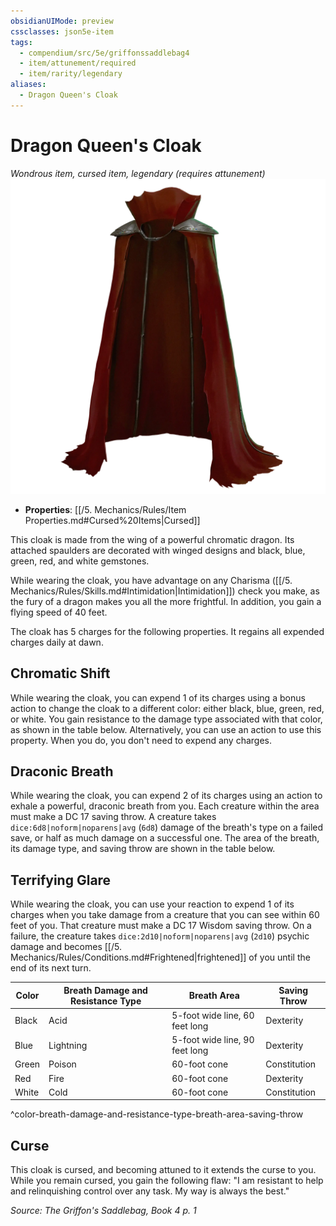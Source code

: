 ```yaml
---
obsidianUIMode: preview
cssclasses: json5e-item
tags:
  - compendium/src/5e/griffonssaddlebag4
  - item/attunement/required
  - item/rarity/legendary
aliases:
  - Dragon Queen's Cloak
---
```

# Dragon Queen's Cloak
*Wondrous item, cursed item, legendary (requires attunement)*  
![](https://raw.githubusercontent.com/TheGiddyLimit/homebrew-img/main/img/GriffonsSaddlebag4/Items/Dragon-Queens-Cloak.webp#right)  

- **Properties**: [[/5. Mechanics/Rules/Item Properties.md#Cursed%20Items\|Cursed]]

This cloak is made from the wing of a powerful chromatic dragon. Its attached spaulders are decorated with winged designs and black, blue, green, red, and white gemstones.

While wearing the cloak, you have advantage on any Charisma ([[/5. Mechanics/Rules/Skills.md#Intimidation\|Intimidation]]) check you make, as the fury of a dragon makes you all the more frightful. In addition, you gain a flying speed of 40 feet.

The cloak has 5 charges for the following properties. It regains all expended charges daily at dawn.

## Chromatic Shift

While wearing the cloak, you can expend 1 of its charges using a bonus action to change the cloak to a different color: either black, blue, green, red, or white. You gain resistance to the damage type associated with that color, as shown in the table below. Alternatively, you can use an action to use this property. When you do, you don't need to expend any charges.

## Draconic Breath

While wearing the cloak, you can expend 2 of its charges using an action to exhale a powerful, draconic breath from you. Each creature within the area must make a DC 17 saving throw. A creature takes `dice:6d8|noform|noparens|avg` (`6d8`) damage of the breath's type on a failed save, or half as much damage on a successful one. The area of the breath, its damage type, and saving throw are shown in the table below.

## Terrifying Glare

While wearing the cloak, you can use your reaction to expend 1 of its charges when you take damage from a creature that you can see within 60 feet of you. That creature must make a DC 17 Wisdom saving throw. On a failure, the creature takes `dice:2d10|noform|noparens|avg` (`2d10`) psychic damage and becomes [[/5. Mechanics/Rules/Conditions.md#Frightened\|frightened]] of you until the end of its next turn.

| Color | Breath Damage and Resistance Type | Breath Area | Saving Throw |
|-------|-----------------------------------|-------------|--------------|
| Black | Acid | 5-foot wide line, 60 feet long | Dexterity |
| Blue | Lightning | 5-foot wide line, 90 feet long | Dexterity |
| Green | Poison | 60-foot cone | Constitution |
| Red | Fire | 60-foot cone | Dexterity |
| White | Cold | 60-foot cone | Constitution |
^color-breath-damage-and-resistance-type-breath-area-saving-throw

## Curse

This cloak is cursed, and becoming attuned to it extends the curse to you. While you remain cursed, you gain the following flaw: "I am resistant to help and relinquishing control over any task. My way is always the best."

*Source: The Griffon's Saddlebag, Book 4 p. 1*
